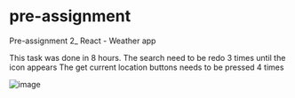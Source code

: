 # pre-assignment
Pre-assignment 2_ React - Weather app

This task was done in 8 hours.
The search need to be redo 3 times until the icon appears
The get current location buttons needs to be pressed 4 times

![image](https://user-images.githubusercontent.com/61554614/155836259-3cc8bd0f-025b-415d-9f4a-38d97b36bfd8.png)
